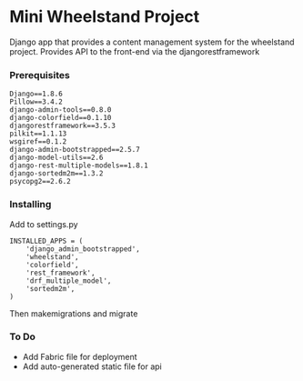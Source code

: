 # Mini Wheelstand Project

Django app that provides a content management system for the wheelstand project. Provides API to the front-end via the djangorestframework 

### Prerequisites

```
Django==1.8.6
Pillow==3.4.2
django-admin-tools==0.8.0
django-colorfield==0.1.10
djangorestframework==3.5.3
pilkit==1.1.13
wsgiref==0.1.2
django-admin-bootstrapped==2.5.7
django-model-utils==2.6
django-rest-multiple-models==1.8.1
django-sortedm2m==1.3.2
psycopg2==2.6.2
```

### Installing

Add to settings.py

```
INSTALLED_APPS = (
	'django_admin_bootstrapped',
    'wheelstand',
    'colorfield',
    'rest_framework',
    'drf_multiple_model',
    'sortedm2m',
)
```
Then makemigrations and migrate


### To Do

* Add Fabric file for deployment
* Add auto-generated static file for api
